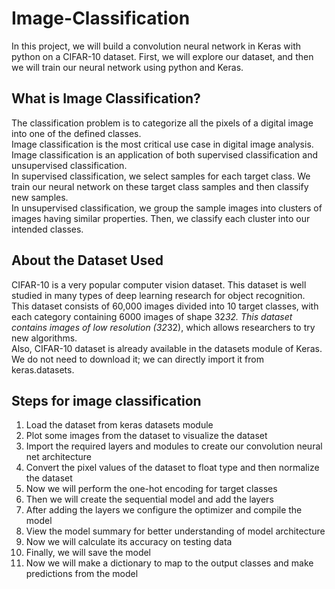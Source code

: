# Image-Classification

In this project, we will build a convolution neural network in Keras with python on a CIFAR-10 dataset. First, we will explore our dataset, and then we will train our neural network using python and Keras.

## What is Image Classification?
The classification problem is to categorize all the pixels of a digital image into one of the defined classes.  
Image classification is the most critical use case in digital image analysis.  
Image classification is an application of both supervised classification and unsupervised classification.  
In supervised classification, we select samples for each target class. We train our neural network on these target class samples and then classify new samples.  
In unsupervised classification, we group the sample images into clusters of images having similar properties. Then, we classify each cluster into our intended classes.  

## About the Dataset Used
CIFAR-10 is a very popular computer vision dataset. This dataset is well studied in many types of deep learning research for object recognition.  
This dataset consists of 60,000 images divided into 10 target classes, with each category containing 6000 images of shape 32*32. This dataset contains images of low resolution (32*32), which allows researchers to try new algorithms.  
Also, CIFAR-10 dataset is already available in the datasets module of Keras. We do not need to download it; we can directly import it from keras.datasets.

## Steps for image classification
1. Load the dataset from keras datasets module  
2. Plot some images from the dataset to visualize the dataset
3. Import the required layers and modules to create our convolution neural net architecture
4. Convert the pixel values of the dataset to float type and then normalize the dataset
5. Now we will perform the one-hot encoding for target classes
6. Then we will create the sequential model and add the layers
7. After adding the layers we configure the optimizer and compile the model
8. View the model summary for better understanding of model architecture
9. Now we will calculate its accuracy on testing data
10. Finally, we will save the model
11. Now we will make a dictionary to map to the output classes and make predictions from the model



